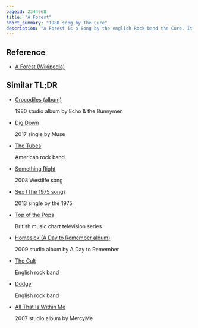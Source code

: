 ```yaml
---
pageid: 2344068
title: "A Forest"
short_summary: "1980 song by The Cure"
description: "A Forest is a Song by the english Rock band the Cure. It was co-produced by Mike Hedges and the Band's Robert Smith and released as a single on the Band's second Album seventeen Seconds on March 28 1980. It was their Debut Entry on the Uk Singles Chart, reaching Number 31. The accompanying Music Video was first shown on 24 april 1980 on Bbc's Top of the Pops Program."
---
```


## Reference

- [A Forest (Wikipedia)](https://en.wikipedia.org/?curid=2344068)

## Similar TL;DR

- [Crocodiles (album)](/tldr/en/crocodiles-album)

  1980 studio album by Echo & the Bunnymen

- [Dig Down](/tldr/en/dig-down)

  2017 single by Muse

- [The Tubes](/tldr/en/the-tubes)

  American rock band

- [Something Right](/tldr/en/something-right)

  2008 Westlife song

- [Sex (The 1975 song)](/tldr/en/sex-the-1975-song)

  2013 single by the 1975

- [Top of the Pops](/tldr/en/top-of-the-pops)

  British music chart television series

- [Homesick (A Day to Remember album)](/tldr/en/homesick-a-day-to-remember-album)

  2009 studio album by A Day to Remember

- [The Cult](/tldr/en/the-cult)

  English rock band

- [Dodgy](/tldr/en/dodgy)

  English rock band

- [All That Is Within Me](/tldr/en/all-that-is-within-me)

  2007 studio album by MercyMe
